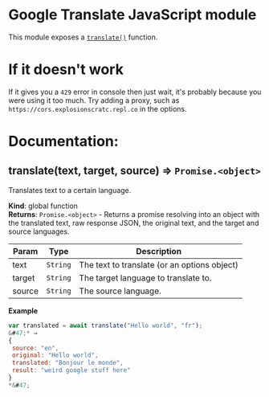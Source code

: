 # Google Translate JavaScript module

This module exposes a [`translate()`](#translate) function.

# If it doesn't work

If it gives you a `429` error in console then just wait, it's probably because you were using it too much. Try adding a proxy, such as `https://cors.explosionscratc.repl.co` in the options.

# Documentation:

<a name="translate"></a>

## translate(text, target, source) ⇒ <code>Promise.&lt;object&gt;</code>
Translates text to a certain language.

**Kind**: global function  
**Returns**: <code>Promise.&lt;object&gt;</code> - Returns a promise resolving into an object with the translated text, raw response JSON, the original text, and the target and source languages.  

| Param | Type | Description |
| --- | --- | --- |
| text | <code>String</code> | The text to translate (or an options object) |
| target | <code>String</code> | The target language to translate to. |
| source | <code>String</code> | The source language. |

**Example**  
```js
var translated = await translate("Hello world", "fr");
&#47;* ⇒ 
{
 source: "en", 
 original: "Hello world",
 translated: "Bonjour le monde",
 result: "weird google stuff here"
}
*&#47;
```

